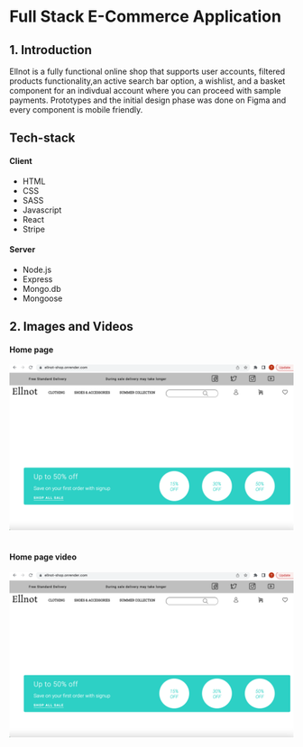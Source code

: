 # Full Stack E-Commerce Application

## 1. Introduction

Ellnot is a fully functional online shop that supports user accounts, filtered products functionality,an active search bar option, a wishlist, and a basket component for an indivdual account where you can proceed with sample payments. Prototypes and the initial design phase was done on Figma and every component is mobile friendly.

## Tech-stack

#### Client

- HTML
- CSS
- SASS
- Javascript
- React
- Stripe

#### Server

- Node.js
- Express
- Mongo.db
- Mongoose

## 2. Images and Videos

#### Home page

![Reference Image](/client/public/screenshots/screenshot1.png)&nbsp;

#### Home page video

[![Home page video](/client/public/screenshots/screenshot1.png)](https://vimeo.com/869972011 "Home page video - Click to Watch!")
